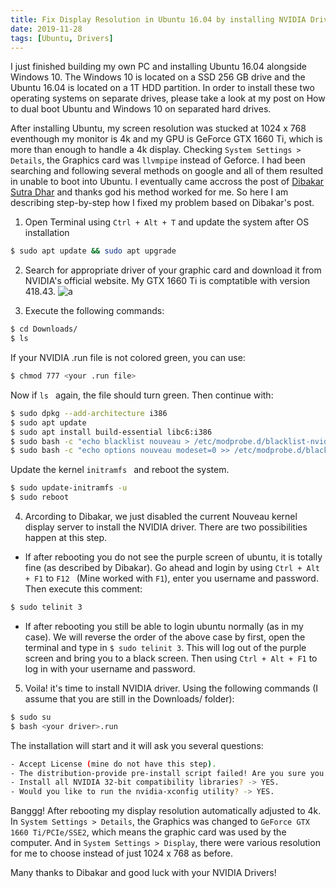 ```yaml
---
title: Fix Display Resolution in Ubuntu 16.04 by installing NVIDIA Drivers
date: 2019-11-28
tags: [Ubuntu, Drivers]
---
```

I just finished building my own PC and installing Ubuntu 16.04 alongside Windows 10. The Windows 10 is located on a SSD 256 GB drive and the Ubuntu 16.04 is located on a 1T HDD partition. In order to install these two operating systems on separate drives, please take a look at my post on How to dual boot Ubuntu and Windows 10 on separated hard drives.

After installing Ubuntu, my screen resolution was stucked at 1024 x 768 eventhough my monitor is 4k and my GPU is GeForce GTX 1660 Ti, which is more than enough to handle a 4k display. Checking `System Settings > Details`, the Graphics card was `llvmpipe` instead of Geforce. I had been searching and following several methods on google and all of them resulted in unable to boot into Ubuntu. I eventually came accross the post of [Dibakar Sutra Dhar](https://medium.com/better-programming/how-i-fixed-my-display-resolution-by-installing-nvidia-drivers-on-ubuntu-18-04-bionic-beaver-linux-489563052f6c) and thanks god his method worked for me. So here I am describing step-by-step how I fixed my problem based on Dibakar's post.

1. Open Terminal using `Ctrl + Alt + T` and update the system after OS installation 
```bash
$ sudo apt update && sudo apt upgrade 
```
2. Search for appropriate driver of your graphic card and download it from NVIDIA's official website. My GTX 1660 Ti is comptatible with version 418.43.
![a](../images/linux-fix-display-res/nvidia-driver.png)

3. Execute the following commands:
```bash
$ cd Downloads/
$ ls
```
If your NVIDIA .run file is not colored green, you can use:
```bash
$ chmod 777 <your .run file>
```
Now if `ls ` again, the file should turn green. Then continue with:
```bash
$ sudo dpkg --add-architecture i386
$ sudo apt update
$ sudo apt install build-essential libc6:i386
$ sudo bash -c "echo blacklist nouveau > /etc/modprobe.d/blacklist-nvidia-nouveau.conf"
$ sudo bash -c "echo options nouveau modeset=0 >> /etc/modprobe.d/blacklist-nvidia-nouveau.conf"
```
Update the kernel `initramfs ` and reboot the system.
```bash
$ sudo update-initramfs -u
$ sudo reboot
```

4. Arcording to Dibakar, we just disabled the current Nouveau kernel display server to install the NVIDIA driver. There are two possibilities happen at this step.
- If after rebooting you do not see the purple screen of ubuntu, it is totally fine (as described by Dibakar). Go ahead and login by using `Ctrl + Alt + F1` to `F12 ` (Mine worked with `F1`), enter you username and password. Then execute this comment:
```bash 
$ sudo telinit 3 
```
- If after rebooting you still be able to login ubuntu normally (as in my case). We will reverse the order of the above case by first, open the terminal and type in `$ sudo telinit 3`. This will log out of the purple screen and bring you to a black screen. Then using `Ctrl + Alt + F1` to log in with your username and password.

5. Voila! it's time to install NVIDIA driver. Using the following commands (I assume that you are still in the Downloads/ folder):
```bash
$ sudo su
$ bash <your driver>.run
``` 
The installation will start and it will ask you several questions:
```bash
- Accept License (mine do not have this step).
- The distribution-provide pre-install script failed! Are you sure you want to continue? -> CONTINUE INSTALLATION.
- Install all NVIDIA 32-bit compatibility libraries? -> YES.
- Would you like to run the nvidia-xconfig utility? -> YES.
```
Banggg! After rebooting my display resolution automatically adjusted to 4k. In `System Settings > Details`, the Graphics was changed to `GeForce GTX 1660 Ti/PCIe/SSE2`, which means the graphic card was used by the computer. And in `System Settings > Display`, there were various resolution for me to choose instead of just 1024 x 768 as before.

Many thanks to Dibakar and good luck with your NVIDIA Drivers!

